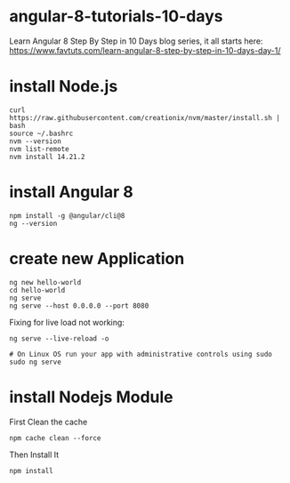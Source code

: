 # angular-8-tutorials-10-days
Learn Angular 8 Step By Step in 10 Days blog series, it all starts here: https://www.favtuts.com/learn-angular-8-step-by-step-in-10-days-day-1/

# install Node.js

```
curl https://raw.githubusercontent.com/creationix/nvm/master/install.sh | bash
source ~/.bashrc
nvm --version
nvm list-remote
nvm install 14.21.2
```

# install Angular 8

```
npm install -g @angular/cli@8
ng --version
```

# create new Application

```
ng new hello-world
cd hello-world
ng serve
ng serve --host 0.0.0.0 --port 8080
```

Fixing for live load not working:

```
ng serve --live-reload -o

# On Linux OS run your app with administrative controls using sudo
sudo ng serve
```


# install Nodejs Module

First Clean the cache
```
npm cache clean --force
```

Then Install It
```
npm install
```
